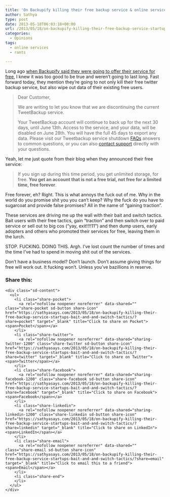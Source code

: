 ```yaml
---
title: 'On Backupify killing their free backup service & online services’ bait and and switch tactics'
author: Sathya
type: post
date: 2013-05-18T06:03:18+00:00
url: /2013/05/18/on-backupify-killing-their-free-backup-service-startups-bait-and-and-switch-tactics/
categories:
  - Opinions
tags:
  - online services
  - rants

---
```

Long ago <a href="http://blog.backupify.com/2009/12/16/backup-your-online-accounts-for-free/" target="_blank">when Backupify said they were going to offer their service for free</a>, I knew it was too good to be true and weren&#8217;t going to last long. Fast forward today, they mention they&#8217;re going to not only kill their free twitter backup service, but also wipe out data of their existing free users.

> Dear Customer,
> 
> We are writing to let you know that we are discontinuing the current TweetBackup service.
> 
> Your TweetBackup account will continue to back up for the next 30 days, until June 13th. Access to the service, and your data, will be disabled on June 28th. You will have the full 45 days to export any data. Please visit our Tweetbackup service shutdown [FAQs][1] answers to common questions, or you can also [contact support][2] directly with your questions.

Yeah, let me just quote from their blog when they announced their free service:

> If you sign up during this time period, you get unlimited storage, for free. **You get an account that is not a free trial, not free for a limited time, free forever**.

Free forever, eh? Right. This is what annoys the fuck out of me. Why in the world do you promise shit you you can&#8217;t keep? Why the fuck do you have to sugarcoat and provide false promises? All in the name of &#8220;gaining traction&#8221;.

These services are driving me up the wall with their bait and switch tactics. Bait users with their free tactics, gain &#8220;traction&#8221; and then switch over to paid service or sell out to big cos (&#8220;yay, exit!!!!11&#8221;) and then dump users, early adopters and others who promoted their services for free, leaving them in the lurch.

STOP. FUCKING. DOING THIS. Argh. I&#8217;ve lost count the number of times and the time I&#8217;ve had to spend in moving shit out of the services.

Don&#8217;t have a business model? Don&#8217;t launch. Don&#8217;t assume giving things for free will work out. It fucking won&#8217;t. Unless you&#8217;ve bazillions in reserve.

<div class="sharedaddy sd-sharing-enabled">
  <div class="robots-nocontent sd-block sd-social sd-social-icon-text sd-sharing">
    <h3 class="sd-title">
      Share this:
    </h3>
    
    <div class="sd-content">
      <ul>
        <li class="share-pocket">
          <a rel="nofollow noopener noreferrer" data-shared="" class="share-pocket sd-button share-icon" href="https://sathyasays.com/2013/05/18/on-backupify-killing-their-free-backup-service-startups-bait-and-and-switch-tactics/?share=pocket" target="_blank" title="Click to share on Pocket"><span>Pocket</span></a>
        </li>
        <li class="share-twitter">
          <a rel="nofollow noopener noreferrer" data-shared="sharing-twitter-1200" class="share-twitter sd-button share-icon" href="https://sathyasays.com/2013/05/18/on-backupify-killing-their-free-backup-service-startups-bait-and-and-switch-tactics/?share=twitter" target="_blank" title="Click to share on Twitter"><span>Twitter</span></a>
        </li>
        <li class="share-facebook">
          <a rel="nofollow noopener noreferrer" data-shared="sharing-facebook-1200" class="share-facebook sd-button share-icon" href="https://sathyasays.com/2013/05/18/on-backupify-killing-their-free-backup-service-startups-bait-and-and-switch-tactics/?share=facebook" target="_blank" title="Click to share on Facebook"><span>Facebook</span></a>
        </li>
        <li class="share-linkedin">
          <a rel="nofollow noopener noreferrer" data-shared="sharing-linkedin-1200" class="share-linkedin sd-button share-icon" href="https://sathyasays.com/2013/05/18/on-backupify-killing-their-free-backup-service-startups-bait-and-and-switch-tactics/?share=linkedin" target="_blank" title="Click to share on LinkedIn"><span>LinkedIn</span></a>
        </li>
        <li class="share-email">
          <a rel="nofollow noopener noreferrer" data-shared="" class="share-email sd-button share-icon" href="https://sathyasays.com/2013/05/18/on-backupify-killing-their-free-backup-service-startups-bait-and-and-switch-tactics/?share=email" target="_blank" title="Click to email this to a friend"><span>Email</span></a>
        </li>
        <li class="share-end">
        </li>
      </ul>
    </div>
  </div>
</div>

 [1]: http://link.backupify.com/trk?t=2&mid=NTcyLVpSRy0wMDE6NDMzODoxODI1Ojc5NTk6MDoyMTY0Ojc6MzE0MDg0OnNhdGh5YUBzYXRoeWFzYXlzLmNvbQ%3D%3D&&&https://backupify.zendesk.com/forums/22087133-Tweetbackup-EOL?mkt_tok=3RkMMJWWfF9wsRons67MZKXonjHpfsX76ugtUaOg38431UFwdcjKPmjr1YEASsZ0aPyQAgobGp5I5FENTbLYRrJnt6UNWg%3D%3D
 [2]: http://link.backupify.com/trk?t=2&mid=NTcyLVpSRy0wMDE6NDMzODoxODI1Ojc5NTk6MDoyMTY0Ojc6MzE0MDg0OnNhdGh5YUBzYXRoeWFzYXlzLmNvbQ%3D%3D&&&https://backupify.zendesk.com/home?mkt_tok=3RkMMJWWfF9wsRons67MZKXonjHpfsX76ugtUaOg38431UFwdcjKPmjr1YEASsZ0aPyQAgobGp5I5FENTbLYRrJnt6UNWg%3D%3D